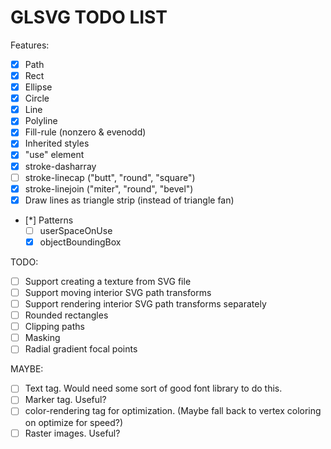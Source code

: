 GLSVG TODO LIST
============================

Features:
 - [x] Path
 - [x] Rect
 - [x] Ellipse
 - [x] Circle
 - [x] Line
 - [x] Polyline
 - [x] Fill-rule (nonzero & evenodd)
 - [x] Inherited styles
 - [x] "use" element
 - [x] stroke-dasharray
 - [ ] stroke-linecap ("butt", "round", "square")
 - [x] stroke-linejoin ("miter", "round", "bevel")
 - [x] Draw lines as triangle strip (instead of triangle fan)
 - [*] Patterns
   - [ ] userSpaceOnUse
   - [x] objectBoundingBox

TODO:
 - [ ] Support creating a texture from SVG file
 - [ ] Support moving interior SVG path transforms
 - [ ] Support rendering interior SVG path transforms separately
 - [ ] Rounded rectangles
 - [ ] Clipping paths
 - [ ] Masking
 - [ ] Radial gradient focal points

MAYBE:
 - [ ] Text tag. Would need some sort of good font library to do this.
 - [ ] Marker tag. Useful?
 - [ ] color-rendering tag for optimization. (Maybe fall back to vertex coloring on optimize for speed?)
 - [ ] Raster images. Useful?